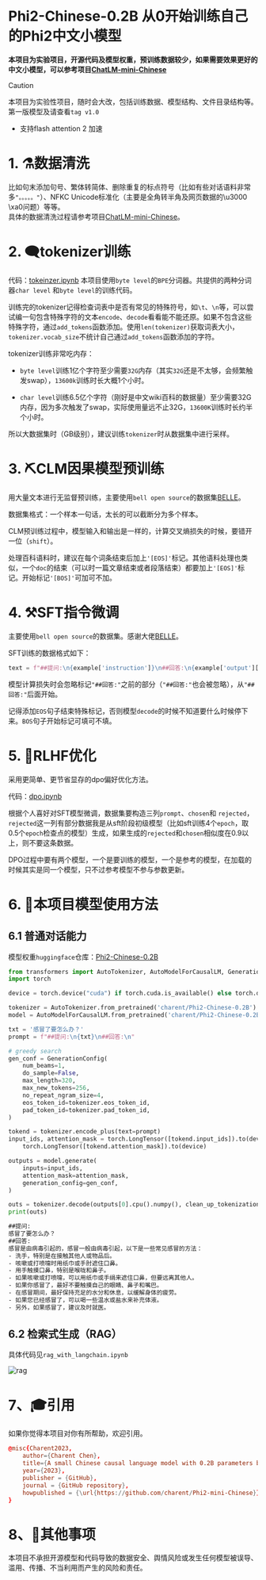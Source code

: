 # Phi2-Chinese-0.2B 从0开始训练自己的Phi2中文小模型

**本项目为实验项目，开源代码及模型权重，预训练数据较少，如果需要效果更好的中文小模型，可以参考项目[ChatLM-mini-Chinese](https://github.com/charent/ChatLM-mini-Chinese)**

> [!CAUTION]
> 本项目为实验性项目，随时会大改，包括训练数据、模型结构、文件目录结构等。
> 第一版模型及请查看`tag v1.0`

- 支持flash attention 2 加速

# 1. ⚗️数据清洗
比如句末添加句号、繁体转简体、删除重复的标点符号（比如有些对话语料非常多`"。。。。。"`）、NFKC Unicode标准化（主要是全角转半角及网页数据的\u3000 \xa0问题）等等。   
具体的数据清洗过程请参考项目[ChatLM-mini-Chinese](https://github.com/charent/ChatLM-mini-Chinese)。  

# 2. 🗨️tokenizer训练 
代码：[tokeinzer.ipynb](./1.tokeinzer.ipynb)
本项目使用`byte level`的`BPE`分词器。共提供的两种分词器`char level` 和`byte level`的训练代码。  

训练完的tokenizer记得检查词表中是否有常见的特殊符号，如`\t`、`\n`等，可以尝试编一句包含特殊字符的文本`encode`、`decode`看看能不能还原。如果不包含这些特殊字符，通过`add_tokens`函数添加。使用`len(tokenizer)`获取词表大小，`tokenizer.vocab_size`不统计自己通过`add_tokens`函数添加的字符。     

tokenizer训练非常吃内存：  

- `byte level`训练1亿个字符至少需要`32G`内存（其实`32G`还是不太够，会频繁触发swap），`13600k`训练时长大概1个小时。   

- `char level`训练6.5亿个字符（刚好是中文wiki百科的数据量）至少需要32G内存，因为多次触发了swap，实际使用量远不止32G，`13600K`训练时长约半个小时。   

所以大数据集时（GB级别），建议训练`tokenizer`时从数据集中进行采样。  


# 3. ⛏️CLM因果模型预训练 

用大量文本进行无监督预训练，主要使用`bell open source`的数据集[BELLE](https://github.com/LianjiaTech/BELLE)。  

数据集格式：一个样本一句话，太长的可以截断分为多个样本。  

CLM预训练过程中，模型输入和输出是一样的，计算交叉熵损失的时候，要错开一位（`shift`）。  

处理百科语料时，建议在每个词条结束后加上`'[EOS]'`标记。其他语料处理也类似，一个`doc`的结束（可以时一篇文章结束或者段落结束）都要加上`'[EOS]'`标记。开始标记`'[BOS]'`可加可不加。


# 4. ⚒️SFT指令微调 

主要使用`bell open source`的数据集。感谢大佬[BELLE](https://github.com/LianjiaTech/BELLE)。  

SFT训练的数据格式如下：  
```python
text = f"##提问:\n{example['instruction']}\n##回答:\n{example['output'][EOS]"
```
模型计算损失时会忽略标记`"##回答:"`之前的部分（`"##回答:"`也会被忽略），从`"##回答:"`后面开始。

记得添加`EOS`句子结束特殊标记，否则模型`decode`的时候不知道要什么时候停下来。`BOS`句子开始标记可填可不填。


# 5. 📝RLHF优化

采用更简单、更节省显存的dpo偏好优化方法。  

代码：[dpo.ipynb](./4.dpo.ipynb)   

根据个人喜好对SFT模型微调，数据集要构造三列`prompt`、`chosen`和 `rejected`，`rejected`这一列有部分数据我是从sft阶段初级模型（比如sft训练4个`epoch`，取0.5个`epoch`检查点的模型）生成，如果生成的`rejected`和`chosen`相似度在0.9以上，则不要这条数据。  

DPO过程中要有两个模型，一个是要训练的模型，一个是参考的模型，在加载的时候其实是同一个模型，只不过参考模型不参与参数更新。  



# 6. 📑本项目模型使用方法
## 6.1 普通对话能力
模型权重`huggingface`仓库：[Phi2-Chinese-0.2B](https://huggingface.co/charent/Phi2-Chinese-0.2B)  
```python
from transformers import AutoTokenizer, AutoModelForCausalLM, GenerationConfig
import torch

device = torch.device("cuda") if torch.cuda.is_available() else torch.device("cpu")

tokenizer = AutoTokenizer.from_pretrained('charent/Phi2-Chinese-0.2B')
model = AutoModelForCausalLM.from_pretrained('charent/Phi2-Chinese-0.2B').to(device)

txt = '感冒了要怎么办？'
prompt = f"##提问:\n{txt}\n##回答:\n"

# greedy search
gen_conf = GenerationConfig(
    num_beams=1,
    do_sample=False,
    max_length=320,
    max_new_tokens=256,
    no_repeat_ngram_size=4,
    eos_token_id=tokenizer.eos_token_id,
    pad_token_id=tokenizer.pad_token_id,
)

tokend = tokenizer.encode_plus(text=prompt)
input_ids, attention_mask = torch.LongTensor([tokend.input_ids]).to(device), \
    torch.LongTensor([tokend.attention_mask]).to(device)

outputs = model.generate(
    inputs=input_ids,
    attention_mask=attention_mask,
    generation_config=gen_conf,
)

outs = tokenizer.decode(outputs[0].cpu().numpy(), clean_up_tokenization_spaces=True, skip_special_tokens=True,)
print(outs)

```
```txt
##提问:
感冒了要怎么办？
##回答:
感冒是由病毒引起的，感冒一般由病毒引起，以下是一些常见感冒的方法：
- 洗手，特别是在接触其他人或物品后。
- 咳嗽或打喷嚏时用纸巾或手肘遮住口鼻。
- 用手触摸口鼻，特别是喉咙和鼻子。
- 如果咳嗽或打喷嚏，可以用纸巾或手绢来遮住口鼻，但要远离其他人。
- 如果你感冒了，最好不要触摸自己的眼睛、鼻子和嘴巴。
- 在感冒期间，最好保持充足的水分和休息，以缓解身体的疲劳。
- 如果您已经感冒了，可以喝一些温水或盐水来补充体液。
- 另外，如果感冒了，建议及时就医。
```

## 6.2 检索式生成（RAG）
具体代码见`rag_with_langchain.ipynb`

![rag](./imgs/rag.png)


# 7、🎓引用
如果你觉得本项目对你有所帮助，欢迎引用。  
```conf
@misc{Charent2023,
    author={Charent Chen},
    title={A small Chinese causal language model with 0.2B parameters base on Phi2},
    year={2023},
    publisher = {GitHub},
    journal = {GitHub repository},
    howpublished = {\url{https://github.com/charent/Phi2-mini-Chinese}},
}
```

# 8、🤔其他事项
本项目不承担开源模型和代码导致的数据安全、舆情风险或发生任何模型被误导、滥用、传播、不当利用而产生的风险和责任。

